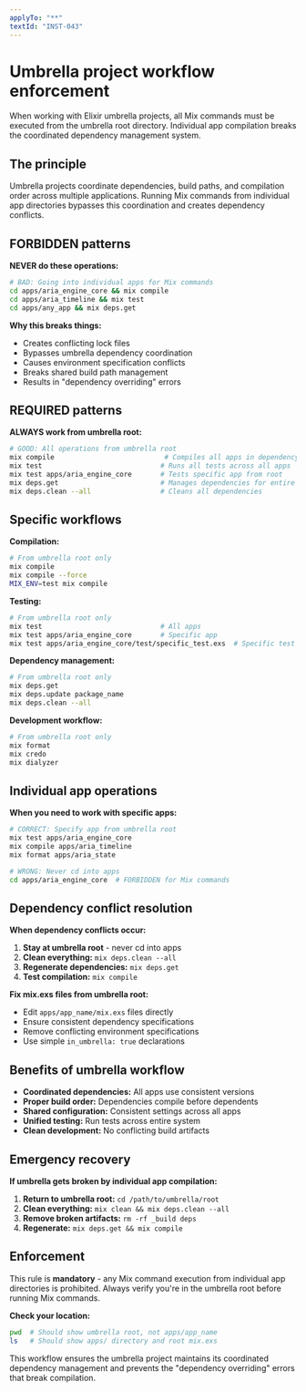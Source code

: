 ```yaml
---
applyTo: "**"
textId: "INST-043"
---
```


# Umbrella project workflow enforcement

When working with Elixir umbrella projects, all Mix commands must be executed from the umbrella root directory. Individual app compilation breaks the coordinated dependency management system.

## The principle

Umbrella projects coordinate dependencies, build paths, and compilation order across multiple applications. Running Mix commands from individual app directories bypasses this coordination and creates dependency conflicts.

## FORBIDDEN patterns

**NEVER do these operations:**

```bash
# BAD: Going into individual apps for Mix commands
cd apps/aria_engine_core && mix compile
cd apps/aria_timeline && mix test
cd apps/any_app && mix deps.get
```

**Why this breaks things:**

- Creates conflicting lock files
- Bypasses umbrella dependency coordination
- Causes environment specification conflicts
- Breaks shared build path management
- Results in "dependency overriding" errors

## REQUIRED patterns

**ALWAYS work from umbrella root:**

```bash
# GOOD: All operations from umbrella root
mix compile                           # Compiles all apps in dependency order
mix test                             # Runs all tests across all apps
mix test apps/aria_engine_core       # Tests specific app from root
mix deps.get                         # Manages dependencies for entire umbrella
mix deps.clean --all                 # Cleans all dependencies
```

## Specific workflows

**Compilation:**

```bash
# From umbrella root only
mix compile
mix compile --force
MIX_ENV=test mix compile
```

**Testing:**

```bash
# From umbrella root only
mix test                             # All apps
mix test apps/aria_engine_core       # Specific app
mix test apps/aria_engine_core/test/specific_test.exs  # Specific test
```

**Dependency management:**

```bash
# From umbrella root only
mix deps.get
mix deps.update package_name
mix deps.clean --all
```

**Development workflow:**

```bash
# From umbrella root only
mix format
mix credo
mix dialyzer
```

## Individual app operations

**When you need to work with specific apps:**

```bash
# CORRECT: Specify app from umbrella root
mix test apps/aria_engine_core
mix compile apps/aria_timeline
mix format apps/aria_state

# WRONG: Never cd into apps
cd apps/aria_engine_core  # FORBIDDEN for Mix commands
```

## Dependency conflict resolution

**When dependency conflicts occur:**

1. **Stay at umbrella root** - never cd into apps
2. **Clean everything:** `mix deps.clean --all`
3. **Regenerate dependencies:** `mix deps.get`
4. **Test compilation:** `mix compile`

**Fix mix.exs files from umbrella root:**

- Edit `apps/app_name/mix.exs` files directly
- Ensure consistent dependency specifications
- Remove conflicting environment specifications
- Use simple `in_umbrella: true` declarations

## Benefits of umbrella workflow

- **Coordinated dependencies:** All apps use consistent versions
- **Proper build order:** Dependencies compile before dependents
- **Shared configuration:** Consistent settings across all apps
- **Unified testing:** Run tests across entire system
- **Clean development:** No conflicting build artifacts

## Emergency recovery

**If umbrella gets broken by individual app compilation:**

1. **Return to umbrella root:** `cd /path/to/umbrella/root`
2. **Clean everything:** `mix clean && mix deps.clean --all`
3. **Remove broken artifacts:** `rm -rf _build deps`
4. **Regenerate:** `mix deps.get && mix compile`

## Enforcement

This rule is **mandatory** - any Mix command execution from individual app directories is prohibited. Always verify you're in the umbrella root before running Mix commands.

**Check your location:**

```bash
pwd  # Should show umbrella root, not apps/app_name
ls   # Should show apps/ directory and root mix.exs
```

This workflow ensures the umbrella project maintains its coordinated dependency management and prevents the "dependency overriding" errors that break compilation.
